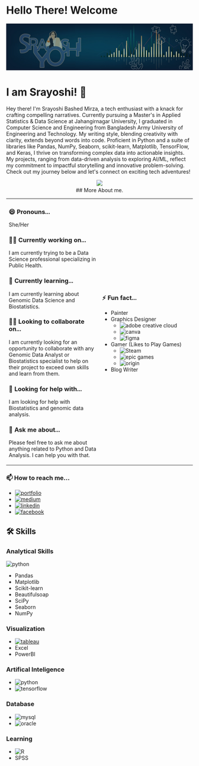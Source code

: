 
# Hello There! Welcome

![Cover](1697389551039.jpg)

# I am Srayoshi! 👋

Hey there! I'm Srayoshi Bashed Mirza, a tech enthusiast with a knack for crafting compelling narratives. Currently pursuing a Master's in Applied Statistics & Data Science at Jahangirnagar University, I graduated in Computer Science and Engineering from Bangladesh Army University of Engineering and Technology. My writing style, blending creativity with clarity, extends beyond words into code. Proficient in Python and a suite of libraries like Pandas, NumPy, Seaborn, scikit-learn, Matplotlib, TensorFlow, and Keras, I thrive on transforming complex data into actionable insights. My projects, ranging from data-driven analysis to exploring AI/ML, reflect my commitment to impactful storytelling and innovative problem-solving. Check out my journey below and let's connect on exciting tech adventures!

<div align="center">
  <a href="https://github.com/Srayoshi-Mirza">
  <img height="180em" src="https://github-readme-stats.vercel.app/api/top-langs/?username=Srayoshi-Mirza&layout=compact&langs_count=10&theme=radical&count_private=true&exclude_repo=frintter,kingburger"/>
  </a></div>

  
<div align="center"> ## More About me. </div>
<table>
  <tr>
    <td style="width: 50%;">
      
### 😄 Pronouns...
She/Her

### 👩‍💻 Currently working on...
I am currently trying to be a Data Science professional specializing in Public Health.

### 🧠 Currently learning...
I am currently learning about Genomic Data Science and Biostatistics.

### 👯‍♀️ Looking to collaborate on...
I am currently looking for an opportunity to collaborate with any Genomic Data Analyst or Biostatistics specialist to help on their project to exceed own skills and learn from them.

### 🤔 Looking for help with...
I am looking for help with Biostatistics and genomic data analysis.

### 💬 Ask me about...
Please feel free to ask me about anything related to Python and Data Analysis. I can help you with that.
    </td>
    <td style="width: 50%;">
    
### ⚡️ Fun fact...
- Painter
- Graphics Designer  
  - ![adobe creative cloud](https://img.shields.io/badge/Adobe%20Creative%20Cloud-DA1F26?style=for-the-badge&logo=Adobe%20Creative%20Cloud&logoColor=white)  
  - ![canva](https://img.shields.io/badge/Canva-%2300C4CC.svg?&style=for-the-badge&logo=Canva&logoColor=white)  
  - ![figma](https://img.shields.io/badge/Figma-F24E1E?style=for-the-badge&logo=figma&logoColor=white)  
- Gamer (Likes to Play Games)  
  - ![Steam](https://img.shields.io/badge/Steam-000000?style=for-the-badge&logo=steam&logoColor=white)  
  - ![epic games](https://img.shields.io/badge/Epic%20Games-313131?style=for-the-badge&logo=Epic%20Games&logoColor=white)  
  - ![origin](https://img.shields.io/badge/Origin-148EFF?style=for-the-badge&logo=origin&logoColor=white)  
- Blog Writer
    </td>
  </tr>
</table>


### 📫 How to reach me...
- [![portfolio](https://img.shields.io/badge/my_portfolio-000?style=for-the-badge&logo=ko-fi&logoColor=white)](https://srayoshi-mirza.github.io)
- [![medium](https://img.shields.io/badge/Medium-12100E?style=for-the-badge&logo=medium&logoColor=white)](https://medium.com/@srayoshimirza)
- [![linkedin](https://img.shields.io/badge/linkedin-0A66C2?style=for-the-badge&logo=linkedin&logoColor=white)](https://www.linkedin.com/in/srayoshi-mirza/)
- [![facebook](https://img.shields.io/badge/Facebook-1877F2?style=for-the-badge&logo=facebook&logoColor=white)](https://www.facebook.com/srayoshim/)

## 🛠 Skills
### Analytical Skills
![python](	https://img.shields.io/badge/Python-3776AB?style=for-the-badge&logo=python&logoColor=white)
- Pandas
- Matplotlib
- Scikit-learn
- Beautifulsoap
- SciPy
- Seaborn
- NumPy

### Visualization
- [![tableau](https://img.shields.io/badge/Tableau-E97627?style=for-the-badge&logo=Tableau&logoColor=white)](https://public.tableau.com/app/profile/srayoshi.mirza)
- Excel
- PowerBI

### Artifical Inteligence
- ![python](	https://img.shields.io/badge/Python-3776AB?style=for-the-badge&logo=python&logoColor=white)
- ![tensorflow](https://img.shields.io/badge/TensorFlow-FF6F00?style=for-the-badge&logo=tensorflow&logoColor=white)

### Database
- ![mysql](	https://img.shields.io/badge/MySQL-005C84?style=for-the-badge&logo=mysql&logoColor=white)
- ![oracle](https://img.shields.io/badge/Oracle-F80000?style=for-the-badge&logo=Oracle&logoColor=white)

### Learning
- ![R](https://img.shields.io/badge/R-276DC3?style=for-the-badge&logo=r&logoColor=white)
- SPSS


